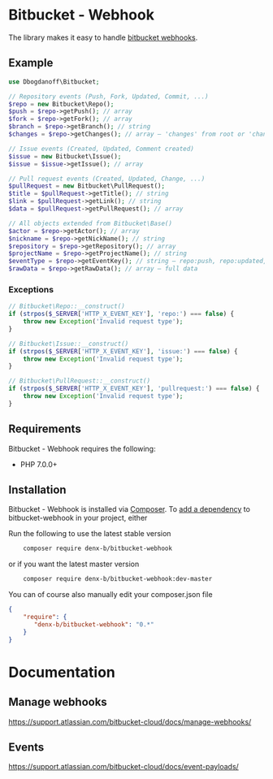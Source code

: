 ﻿# Bitbucket - Webhook
The library makes it easy to handle [bitbucket webhooks](https://support.atlassian.com/bitbucket-cloud/docs/manage-webhooks/#Trigger-webhooks).

## Example
```php
use Dbogdanoff\Bitbucket;

// Repository events (Push, Fork, Updated, Commit, ...) 
$repo = new Bitbucket\Repo();
$push = $repo->getPush(); // array
$fork = $repo->getFork(); // array
$branch = $repo->getBranch(); // string
$changes = $repo->getChanges(); // array — 'changes' from root or 'changes' key from 'push'

// Issue events (Created, Updated, Comment created)
$issue = new Bitbucket\Issue();
$issue = $issue->getIssue(); // array

// Pull request events (Created, Updated, Change, ...)
$pullRequest = new Bitbucket\PullRequest();
$title = $pullRequest->getTitle(); // string
$link = $pullRequest->getLink(); // string
$data = $pullRequest->getPullRequest(); // array

// All objects extended from Bitbucket\Base()
$actor = $repo->getActor(); // array
$nickname = $repo->getNickName(); // string
$repository = $repo->getRepository(); // array
$projectName = $repo->getProjectName(); // string
$eventType = $repo->getEventKey(); // string — repo:push, repo:updated, pullrequest:created, ...
$rawData = $repo->getRawData(); // array — full data
```

### Exceptions
```php
// Bitbucket\Repo::__construct()
if (strpos($_SERVER['HTTP_X_EVENT_KEY'], 'repo:') === false) {
    throw new Exception('Invalid request type');
}

// Bitbucket\Issue::__construct()
if (strpos($_SERVER['HTTP_X_EVENT_KEY'], 'issue:') === false) {
    throw new Exception('Invalid request type');
}

// Bitbucket\PullRequest::__construct()
if (strpos($_SERVER['HTTP_X_EVENT_KEY'], 'pullrequest:') === false) {
    throw new Exception('Invalid request type');
}
```

## Requirements

Bitbucket - Webhook requires the following:

- PHP 7.0.0+

## Installation

Bitbucket - Webhook is installed via [Composer](https://getcomposer.org/).
To [add a dependency](https://getcomposer.org/doc/04-schema.md#package-links>) to bitbucket-webhook in your project, either

Run the following to use the latest stable version
```sh
    composer require denx-b/bitbucket-webhook
```
or if you want the latest master version
```sh
    composer require denx-b/bitbucket-webhook:dev-master
```

You can of course also manually edit your composer.json file
```json
{
    "require": {
       "denx-b/bitbucket-webhook": "0.*"
    }
}
```

# Documentation

## Manage webhooks

https://support.atlassian.com/bitbucket-cloud/docs/manage-webhooks/

## Events

https://support.atlassian.com/bitbucket-cloud/docs/event-payloads/
